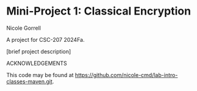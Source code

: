 # Mini-Project 1: Classical Encryption

Nicole Gorrell

A project for CSC-207 2024Fa.

[brief project description]

ACKNOWLEDGEMENTS

This code may be found at <https://github.com/nicole-cmd/lab-intro-classes-maven.git>.